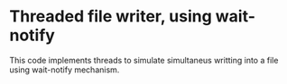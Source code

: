 # Threaded file writer, using wait-notify
This code implements threads to simulate simultaneus writting into a file using wait-notify mechanism.

